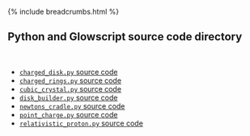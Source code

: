 {% include breadcrumbs.html %}

## Python and Glowscript source code directory
<div class="header_line"><br/></div>

- [`charged_disk.py` source code](charged_disk.py)
- [`charged_rings.py` source code](charged_rings.py)
- [`cubic_crystal.py` source code](cubic_crystal.py)
- [`disk_builder.py` source code](disk_builder.py)
- [`newtons_cradle.py` source code](newtons_cradle.py)
- [`point_charge.py` source code](point_charge.py)
- [`relativistic_proton.py` source code](relativistic_proton.py)


